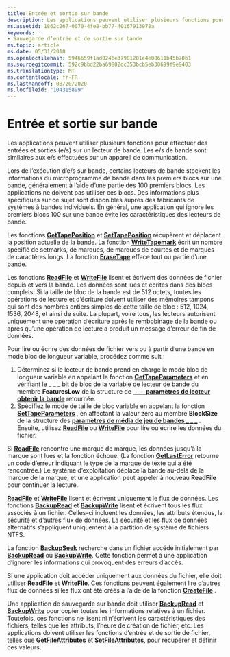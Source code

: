 ```yaml
---
title: Entrée et sortie sur bande
description: Les applications peuvent utiliser plusieurs fonctions pour effectuer des entrées et sorties (e/s) sur un lecteur de bande. Les e/s de bande sont similaires aux e/s effectuées sur un appareil de communication.
ms.assetid: 1862c267-0070-4fe8-bb77-40167913978a
keywords:
- Sauvegarde d’entrée et de sortie sur bande
ms.topic: article
ms.date: 05/31/2018
ms.openlocfilehash: 5946659f1ad0246e37981201e4e08611b45b70b1
ms.sourcegitcommit: 592c9bbd22ba69802dc353bcb5eb30699f9e9403
ms.translationtype: MT
ms.contentlocale: fr-FR
ms.lasthandoff: 08/20/2020
ms.locfileid: "104315899"
---
```

# <a name="tape-input-and-output"></a>Entrée et sortie sur bande

Les applications peuvent utiliser plusieurs fonctions pour effectuer des entrées et sorties (e/s) sur un lecteur de bande. Les e/s de bande sont similaires aux e/s effectuées sur un appareil de communication.

Lors de l’exécution d’e/s sur bande, certains lecteurs de bande stockent les informations du microprogramme de bande dans les premiers blocs sur une bande, généralement à l’aide d’une partie des 100 premiers blocs. Les applications ne doivent pas utiliser ces blocs. Des informations plus spécifiques sur ce sujet sont disponibles auprès des fabricants de systèmes à bandes individuels. En général, une application qui ignore les premiers blocs 100 sur une bande évite les caractéristiques des lecteurs de bande.

Les fonctions [**GetTapePosition**](/windows/desktop/api/Winbase/nf-winbase-gettapeposition) et [**SetTapePosition**](/windows/desktop/api/Winbase/nf-winbase-settapeposition) récupèrent et déplacent la position actuelle de la bande. La fonction [**WriteTapemark**](/windows/desktop/api/Winbase/nf-winbase-writetapemark) écrit un nombre spécifié de setmarks, de marques, de marques de courtes et de marques de caractères longs. La fonction [**EraseTape**](/windows/desktop/api/Winbase/nf-winbase-erasetape) efface tout ou partie d’une bande.

Les fonctions [**ReadFile**](/windows/desktop/api/fileapi/nf-fileapi-readfile) et [**WriteFile**](/windows/desktop/api/fileapi/nf-fileapi-writefile) lisent et écrivent des données de fichier depuis et vers la bande. Les données sont lues et écrites dans des blocs complets. Si la taille de bloc de la bande est de 512 octets, toutes les opérations de lecture et d’écriture doivent utiliser des mémoires tampons qui sont des nombres entiers simples de cette taille de bloc : 512, 1024, 1536, 2048, et ainsi de suite. La plupart, voire tous, les lecteurs autorisent uniquement une opération d’écriture après le rembobinage de la bande ou après qu’une opération de lecture a produit un message d’erreur de fin de données.

Pour lire ou écrire des données de fichier vers ou à partir d’une bande en mode bloc de longueur variable, procédez comme suit :

1.  Déterminez si le lecteur de bande prend en charge le mode bloc de longueur variable en appelant la fonction [**GetTapeParameters**](/windows/desktop/api/Winbase/nf-winbase-gettapeparameters) et en vérifiant le \_ \_ \_ bit de bloc de la variable de lecteur de bande du membre **FeaturesLow** de la structure de [**\_ \_ \_ paramètres de lecteur obtenir la bande**](/windows/desktop/api/Winnt/ns-winnt-tape_get_drive_parameters) retournée.
2.  Spécifiez le mode de taille de bloc variable en appelant la fonction [**SetTapeParameters**](/windows/desktop/api/Winbase/nf-winbase-settapeparameters) , en affectant la valeur zéro au membre **BlockSize** de la structure des [**paramètres de média de jeu de bandes \_ \_ \_**](/windows/desktop/api/Winnt/ns-winnt-tape_set_media_parameters) . Ensuite, utilisez [**ReadFile**](/windows/desktop/api/fileapi/nf-fileapi-readfile) ou [**WriteFile**](/windows/desktop/api/fileapi/nf-fileapi-writefile) pour lire ou écrire les données du fichier.

Si [**ReadFile**](/windows/desktop/api/fileapi/nf-fileapi-readfile) rencontre une marque de marque, les données jusqu’à la marque sont lues et la fonction échoue. (La fonction [**GetLastError**](/windows/desktop/api/errhandlingapi/nf-errhandlingapi-getlasterror) retourne un code d’erreur indiquant le type de la marque de texte qui a été rencontrée.) Le système d’exploitation déplace la bande au-delà de la marque de la marque, et une application peut appeler à nouveau **ReadFile** pour continuer la lecture.

[**ReadFile**](/windows/desktop/api/fileapi/nf-fileapi-readfile) et [**WriteFile**](/windows/desktop/api/fileapi/nf-fileapi-writefile) lisent et écrivent uniquement le flux de données. Les fonctions [**BackupRead**](/windows/desktop/api/Winbase/nf-winbase-backupread) et [**BackupWrite**](/windows/desktop/api/Winbase/nf-winbase-backupwrite) lisent et écrivent tous les flux associés à un fichier. Celles-ci incluent les données, les attributs étendus, la sécurité et d’autres flux de données. La sécurité et les flux de données alternatifs s’appliquent uniquement à la partition de système de fichiers NTFS.

La fonction [**BackupSeek**](/windows/desktop/api/Winbase/nf-winbase-backupseek) recherche dans un fichier accédé initialement par [**BackupRead**](/windows/desktop/api/Winbase/nf-winbase-backupread) ou [**BackupWrite**](/windows/desktop/api/Winbase/nf-winbase-backupwrite). Cette fonction permet à une application d’ignorer les informations qui provoquent des erreurs d’accès.

Si une application doit accéder uniquement aux données du fichier, elle doit utiliser [**ReadFile**](/windows/desktop/api/fileapi/nf-fileapi-readfile) et [**WriteFile**](/windows/desktop/api/fileapi/nf-fileapi-writefile). Ces fonctions peuvent également lire d’autres flux de données si les flux ont été créés à l’aide de la fonction [**CreateFile**](/windows/desktop/api/fileapi/nf-fileapi-createfilea) .

Une application de sauvegarde sur bande doit utiliser [**BackupRead**](/windows/desktop/api/Winbase/nf-winbase-backupread) et [**BackupWrite**](/windows/desktop/api/Winbase/nf-winbase-backupwrite) pour copier toutes les informations relatives à un fichier. Toutefois, ces fonctions ne lisent ni n’écrivent les caractéristiques des fichiers, telles que les attributs, l’heure de création de fichier, etc. Les applications doivent utiliser les fonctions d’entrée et de sortie de fichier, telles que [**GetFileAttributes**](/windows/desktop/api/fileapi/nf-fileapi-getfileattributesa) et [**SetFileAttributes**](/windows/desktop/api/fileapi/nf-fileapi-setfileattributesa), pour récupérer et définir ces valeurs.

 

 